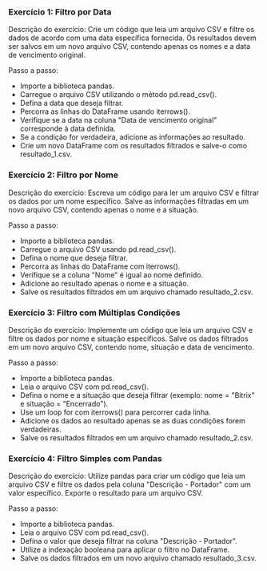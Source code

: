 ### Exercício 1: Filtro por Data
Descrição do exercício:
Crie um código que leia um arquivo CSV e filtre os dados de acordo com uma data específica fornecida. Os resultados devem ser salvos em um novo arquivo CSV, contendo apenas os nomes e a data de vencimento original.

Passo a passo:
- Importe a biblioteca pandas.
- Carregue o arquivo CSV utilizando o método pd.read_csv().
- Defina a data que deseja filtrar.
- Percorra as linhas do DataFrame usando iterrows().
- Verifique se a data na coluna "Data de vencimento original" corresponde à data definida.
- Se a condição for verdadeira, adicione as informações ao resultado.
- Crie um novo DataFrame com os resultados filtrados e salve-o como resultado_1.csv.


### Exercício 2: Filtro por Nome
Descrição do exercício:
Escreva um código para ler um arquivo CSV e filtrar os dados por um nome específico. Salve as informações filtradas em um novo arquivo CSV, contendo apenas o nome e a situação.

Passo a passo:
- Importe a biblioteca pandas.
- Carregue o arquivo CSV usando pd.read_csv().
- Defina o nome que deseja filtrar.
- Percorra as linhas do DataFrame com iterrows().
- Verifique se a coluna "Nome" é igual ao nome definido.
- Adicione ao resultado apenas o nome e a situação.
- Salve os resultados filtrados em um arquivo chamado resultado_2.csv.

### Exercício 3: Filtro com Múltiplas Condições
Descrição do exercício:
Implemente um código que leia um arquivo CSV e filtre os dados por nome e situação específicos. Salve os dados filtrados em um novo arquivo CSV, contendo nome, situação e data de vencimento.

Passo a passo:
- Importe a biblioteca pandas.
- Leia o arquivo CSV com pd.read_csv().
- Defina o nome e a situação que deseja filtrar (exemplo: nome = "Bitrix" e situação = "Encerrado").
- Use um loop for com iterrows() para percorrer cada linha.
- Adicione os dados ao resultado apenas se as duas condições forem verdadeiras.
- Salve os resultados filtrados em um arquivo chamado resultado_2.csv.


### Exercício 4: Filtro Simples com Pandas
Descrição do exercício:
Utilize pandas para criar um código que leia um arquivo CSV e filtre os dados pela coluna "Descrição - Portador" com um valor específico. Exporte o resultado para um arquivo CSV.

Passo a passo:
- Importe a biblioteca pandas.
- Leia o arquivo CSV com pd.read_csv().
- Defina o valor que deseja filtrar na coluna "Descrição - Portador".
- Utilize a indexação booleana para aplicar o filtro no DataFrame.
- Salve os dados filtrados em um novo arquivo chamado resultado_3.csv.